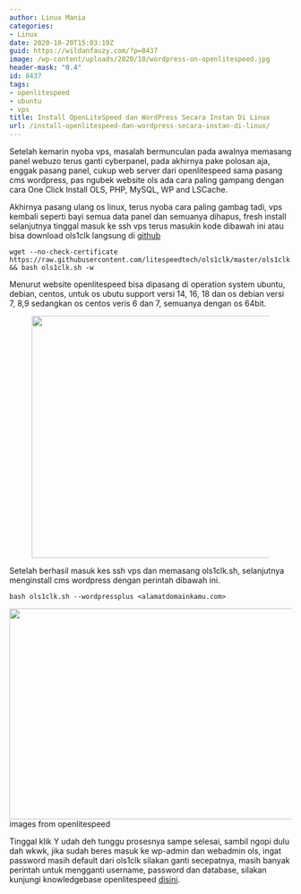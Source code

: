 ```yaml
---
author: Linux Mania
categories:
- Linux
date: 2020-10-20T15:03:19Z
guid: https://wildanfauzy.com/?p=8437
image: /wp-content/uploads/2020/10/wordpress-on-openlitespeed.jpg
header-mask: "0.4"
id: 8437
tags:
- openlitespeed
- ubuntu
- vps
title: Install OpenLiteSpeed dan WordPress Secara Instan Di Linux
url: /install-openlitespeed-dan-wordpress-secara-instan-di-linux/
---
```


Setelah kemarin nyoba vps, masalah bermunculan pada awalnya memasang panel webuzo terus ganti cyberpanel, pada akhirnya pake polosan aja, enggak pasang panel, cukup web server dari openlitespeed sama pasang cms wordpress, pas ngubek website ols ada cara paling gampang dengan cara One Click Install OLS, PHP, MySQL, WP and LSCache.

Akhirnya pasang ulang os linux, terus nyoba cara paling gambag tadi, vps kembali seperti bayi semua data panel dan semuanya dihapus, fresh install selanjutnya tinggal masuk ke ssh vps terus masukin kode dibawah ini atau bisa download ols1clk langsung di <a href="https://raw.githubusercontent.com/litespeedtech/ols1clk/master/ols1clk.sh" target="_blank" rel="noreferrer noopener">github</a>

    wget --no-check-certificate https://raw.githubusercontent.com/litespeedtech/ols1clk/master/ols1clk.sh && bash ols1clk.sh -w

Menurut website openlitespeed bisa dipasang di operation system ubuntu, debian, centos, untuk os ubutu support versi 14, 16, 18 dan os debian versi 7, 8,9 sedangkan os centos veris 6 dan 7, semuanya dengan os 64bit.<figure class="wp-block-image size-large">

<img loading="lazy" width="768" height="432" src="https://i0.wp.com/wildanfauzy.com/wp-content/uploads/2020/10/ols.jpg?resize=768%2C432&ssl=1" alt="" class="wp-image-8438" data-recalc-dims="1" /> </figure>

Setelah berhasil masuk kes ssh vps dan memasang ols1clk.sh, selanjutnya menginstall cms wordpress dengan perintah dibawah ini.

    bash ols1clk.sh --wordpressplus <alamatdomainkamu.com>

<img loading="lazy" src="https://i2.wp.com/wildanfauzy.com/wp-content/uploads/2020/10/Wordpressplus.png?resize=768%2C376&ssl=1" alt="" class="wp-image-8439" width="768" height="376" data-recalc-dims="1" /> images from openlitespeed

Tinggal klik Y udah deh tunggu prosesnya sampe selesai, sambil ngopi dulu dah wkwk, jika sudah beres masuk ke wp-admin dan webadmin ols, ingat password masih default dari ols1clk silakan ganti secepatnya, masih banyak perintah untuk mengganti username, password dan database, silakan kunjungi knowledgebase openlitespeed <a href="https://openlitespeed.org/kb/1-click-install/#Options" target="_blank" rel="noreferrer noopener">disini</a>.